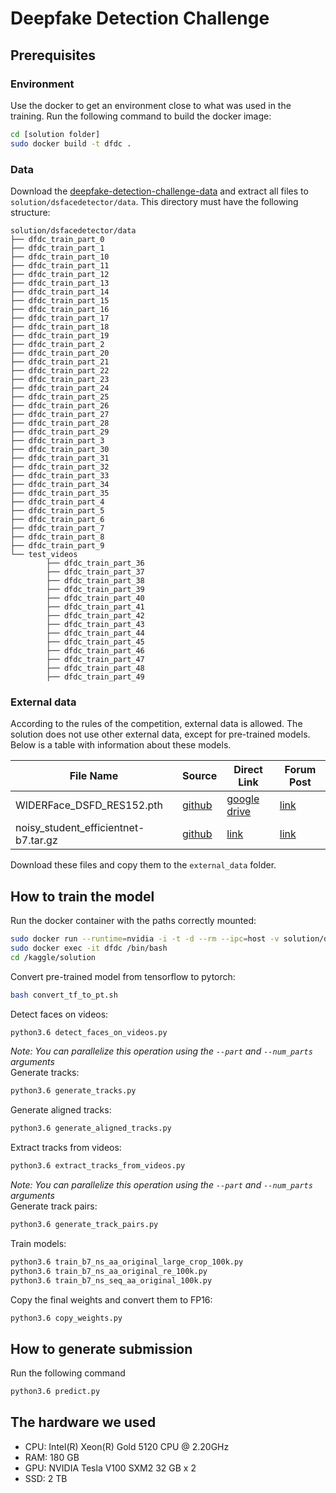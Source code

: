 # Deepfake Detection Challenge
## Prerequisites
### Environment
Use the docker to get an environment close to what was used in the training. Run the following command to build the docker image:
```bash
cd [solution folder]
sudo docker build -t dfdc .
```
### Data
Download the [deepfake-detection-challenge-data](https://www.kaggle.com/c/deepfake-detection-challenge/data) and extract all files to `solution/dsfacedetector/data`. This directory must have the following structure:
```
solution/dsfacedetector/data
├── dfdc_train_part_0
├── dfdc_train_part_1
├── dfdc_train_part_10
├── dfdc_train_part_11
├── dfdc_train_part_12
├── dfdc_train_part_13
├── dfdc_train_part_14
├── dfdc_train_part_15
├── dfdc_train_part_16
├── dfdc_train_part_17
├── dfdc_train_part_18
├── dfdc_train_part_19
├── dfdc_train_part_2
├── dfdc_train_part_20
├── dfdc_train_part_21
├── dfdc_train_part_22
├── dfdc_train_part_23
├── dfdc_train_part_24
├── dfdc_train_part_25
├── dfdc_train_part_26
├── dfdc_train_part_27
├── dfdc_train_part_28
├── dfdc_train_part_29
├── dfdc_train_part_3
├── dfdc_train_part_30
├── dfdc_train_part_31
├── dfdc_train_part_32
├── dfdc_train_part_33
├── dfdc_train_part_34
├── dfdc_train_part_35
├── dfdc_train_part_4
├── dfdc_train_part_5
├── dfdc_train_part_6
├── dfdc_train_part_7
├── dfdc_train_part_8
├── dfdc_train_part_9
└── test_videos
        ├── dfdc_train_part_36
        ├── dfdc_train_part_37
        ├── dfdc_train_part_38
        ├── dfdc_train_part_39
        ├── dfdc_train_part_40
        ├── dfdc_train_part_41
        ├── dfdc_train_part_42
        ├── dfdc_train_part_43
        ├── dfdc_train_part_44
        ├── dfdc_train_part_45
        ├── dfdc_train_part_46
        ├── dfdc_train_part_47
        ├── dfdc_train_part_48
        ├── dfdc_train_part_49
```

### External data
According to the rules of the competition, external data is allowed. The solution does not use other external data, except for pre-trained models. Below is a table with information about these models.

| File Name | Source | Direct Link | Forum Post |
| --------- | ------ | ----------- | ---------- |
| WIDERFace_DSFD_RES152.pth | [github](https://github.com/Tencent/FaceDetection-DSFD/tree/31aa8bdeaf01a0c408adaf2709754a16b17aec79) | [google drive](https://drive.google.com/file/d/1WeXlNYsM6dMP3xQQELI-4gxhwKUQxc3-/view) | [link](https://www.kaggle.com/c/deepfake-detection-challenge/discussion/121203#761391) |
| noisy_student_efficientnet-b7.tar.gz | [github](https://github.com/tensorflow/tpu/tree/4719695c9128622fb26dedb19ea19bd9d1ee3177/models/official/efficientnet) | [link](https://storage.googleapis.com/cloud-tpu-checkpoints/efficientnet/noisystudent/noisy_student_efficientnet-b7.tar.gz) | [link](https://www.kaggle.com/c/deepfake-detection-challenge/discussion/121203#748358) |  

Download these files and copy them to the `external_data` folder. 

## How to train the model
Run the docker container with the paths correctly mounted:
```bash
sudo docker run --runtime=nvidia -i -t -d --rm --ipc=host -v solution/dsfacedetector/data:/kaggle/input/deepfake-detection-challenge:ro -v solution:/kaggle/solution --name dfdc dfdc
sudo docker exec -it dfdc /bin/bash
cd /kaggle/solution
```
Convert pre-trained model from tensorflow to pytorch:
```bash
bash convert_tf_to_pt.sh
```
Detect faces on videos:
```bash
python3.6 detect_faces_on_videos.py
```
_Note: You can parallelize this operation using the `--part` and `--num_parts` arguments_  
Generate tracks:
```bash
python3.6 generate_tracks.py
```
Generate aligned tracks:
```bash
python3.6 generate_aligned_tracks.py
```
Extract tracks from videos:
```bash
python3.6 extract_tracks_from_videos.py
```
_Note: You can parallelize this operation using the `--part` and `--num_parts` arguments_  
Generate track pairs:
```bash
python3.6 generate_track_pairs.py
```
Train models:
```bash
python3.6 train_b7_ns_aa_original_large_crop_100k.py
python3.6 train_b7_ns_aa_original_re_100k.py
python3.6 train_b7_ns_seq_aa_original_100k.py
```
Copy the final weights and convert them to FP16:
```bash
python3.6 copy_weights.py
```
## How to generate submission
Run the following command
```bash
python3.6 predict.py
```
## The hardware we used
- CPU: Intel(R) Xeon(R) Gold 5120 CPU @ 2.20GHz
- RAM: 180 GB
- GPU: NVIDIA Tesla V100 SXM2 32 GB x 2
- SSD: 2 TB